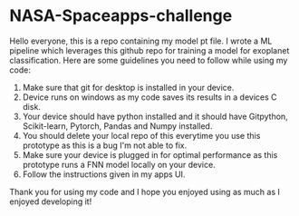 # NASA-Spaceapps-challenge
Hello everyone, this is a repo containing my model pt file.
I wrote a ML pipeline which leverages this github repo for training a model for exoplanet classification.
Here are some guidelines you need to follow while using my code:
1. Make sure that git for desktop is installed in your device.
2. Device runs on windows as my code saves its results in a devices C disk.
3. Your device should have python installed and it should have Gitpython, Scikit-learn, Pytorch, Pandas and Numpy installed.
4. You should delete your local repo of this everytime you use this prototype as this is a bug I'm not able to fix.
5. Make sure your device is plugged in for optimal performance as this prototype runs a FNN model locally on your device.
6. Follow the instructions given in my apps UI.

Thank you for using my code and I hope you enjoyed using as much as I enjoyed developing it!

